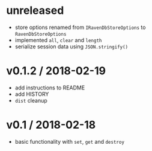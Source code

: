 unreleased
==========

* store options renamed from `IRavenDbStoreOptions` to `RavenDbStoreOptions`
* implemented `all`, `clear` and `length`
* serialize session data using `JSON.stringify()`

v0.1.2 / 2018-02-19
===================

* add instructions to README
* add HISTORY
* `dist` cleanup

v0.1 / 2018-02-18
=================

* basic functionality with `set`, `get` and `destroy`
